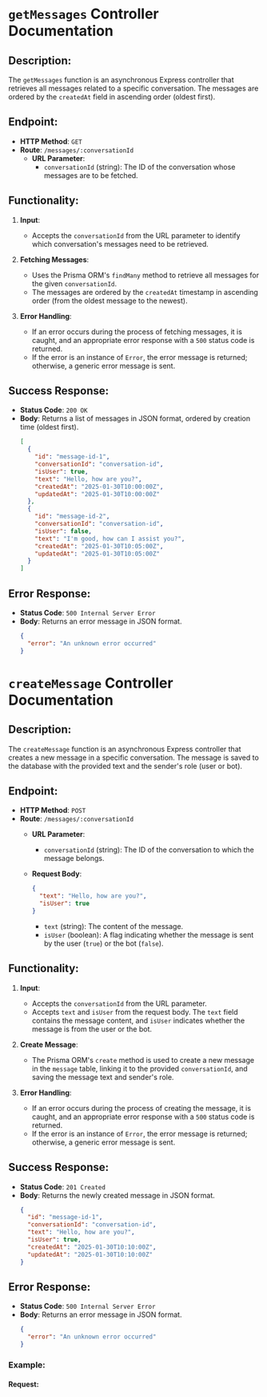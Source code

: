 # `getMessages` Controller Documentation

## Description:
The `getMessages` function is an asynchronous Express controller that retrieves all messages related to a specific conversation. The messages are ordered by the `createdAt` field in ascending order (oldest first).

## Endpoint:
- **HTTP Method**: `GET`
- **Route**: `/messages/:conversationId`
  - **URL Parameter**:
    - `conversationId` (string): The ID of the conversation whose messages are to be fetched.

## Functionality:
1. **Input**:
   - Accepts the `conversationId` from the URL parameter to identify which conversation's messages need to be retrieved.

2. **Fetching Messages**:
   - Uses the Prisma ORM's `findMany` method to retrieve all messages for the given `conversationId`.
   - The messages are ordered by the `createdAt` timestamp in ascending order (from the oldest message to the newest).

3. **Error Handling**:
   - If an error occurs during the process of fetching messages, it is caught, and an appropriate error response with a `500` status code is returned.
   - If the error is an instance of `Error`, the error message is returned; otherwise, a generic error message is sent.

## Success Response:
- **Status Code**: `200 OK`
- **Body**: Returns a list of messages in JSON format, ordered by creation time (oldest first).
    ```json
    [
      {
        "id": "message-id-1",
        "conversationId": "conversation-id",
        "isUser": true,
        "text": "Hello, how are you?",
        "createdAt": "2025-01-30T10:00:00Z",
        "updatedAt": "2025-01-30T10:00:00Z"
      },
      {
        "id": "message-id-2",
        "conversationId": "conversation-id",
        "isUser": false,
        "text": "I'm good, how can I assist you?",
        "createdAt": "2025-01-30T10:05:00Z",
        "updatedAt": "2025-01-30T10:05:00Z"
      }
    ]
    ```

## Error Response:
- **Status Code**: `500 Internal Server Error`
- **Body**: Returns an error message in JSON format.
    ```json
    {
      "error": "An unknown error occurred"
    }
    ```



# `createMessage` Controller Documentation

## Description:
The `createMessage` function is an asynchronous Express controller that creates a new message in a specific conversation. The message is saved to the database with the provided text and the sender's role (user or bot).

## Endpoint:
- **HTTP Method**: `POST`
- **Route**: `/messages/:conversationId`
  - **URL Parameter**:
    - `conversationId` (string): The ID of the conversation to which the message belongs.

  - **Request Body**:
    ```json
    {
      "text": "Hello, how are you?",
      "isUser": true
    }
    ```
    - `text` (string): The content of the message.
    - `isUser` (boolean): A flag indicating whether the message is sent by the user (`true`) or the bot (`false`).

## Functionality:
1. **Input**:
   - Accepts the `conversationId` from the URL parameter.
   - Accepts `text` and `isUser` from the request body. The `text` field contains the message content, and `isUser` indicates whether the message is from the user or the bot.

2. **Create Message**:
   - The Prisma ORM's `create` method is used to create a new message in the `message` table, linking it to the provided `conversationId`, and saving the message text and sender's role.

3. **Error Handling**:
   - If an error occurs during the process of creating the message, it is caught, and an appropriate error response with a `500` status code is returned.
   - If the error is an instance of `Error`, the error message is returned; otherwise, a generic error message is sent.

## Success Response:
- **Status Code**: `201 Created`
- **Body**: Returns the newly created message in JSON format.
    ```json
    {
      "id": "message-id-1",
      "conversationId": "conversation-id",
      "text": "Hello, how are you?",
      "isUser": true,
      "createdAt": "2025-01-30T10:10:00Z",
      "updatedAt": "2025-01-30T10:10:00Z"
    }
    ```

## Error Response:
- **Status Code**: `500 Internal Server Error`
- **Body**: Returns an error message in JSON format.
    ```json
    {
      "error": "An unknown error occurred"
    }
    ```

### Example:

#### Request:

